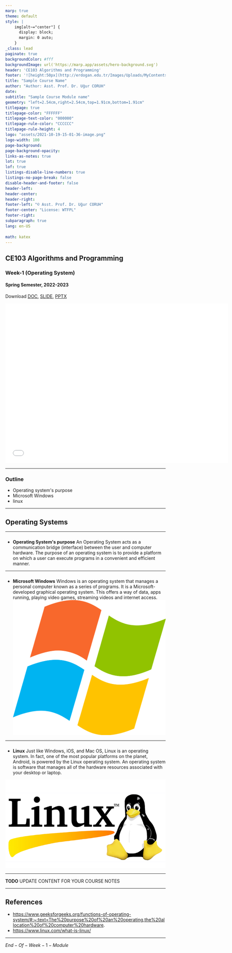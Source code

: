 ```yaml
---
marp: true
theme: default
style: |
    img[alt~="center"] {
      display: block;
      margin: 0 auto;
    }
_class: lead
paginate: true
backgroundColor: #fff
backgroundImage: url('https://marp.app/assets/hero-background.svg')
header: 'CE103 Algorithms and Programming'
footer: '![height:50px](http://erdogan.edu.tr/Images/Uploads/MyContents/L_379-20170718142719217230.jpg) RTEU CE204 Week-1'
title: "Sample Course Name"
author: "Author: Asst. Prof. Dr. Uğur CORUH"
date:
subtitle: "Sample Course Module name"
geometry: "left=2.54cm,right=2.54cm,top=1.91cm,bottom=1.91cm"
titlepage: true
titlepage-color: "FFFFFF"
titlepage-text-color: "000000"
titlepage-rule-color: "CCCCCC"
titlepage-rule-height: 4
logo: "assets/2021-10-19-15-01-36-image.png"
logo-width: 100 
page-background:
page-background-opacity:
links-as-notes: true
lot: true
lof: true
listings-disable-line-numbers: true
listings-no-page-break: false
disable-header-and-footer: false
header-left:
header-center:
header-right:
footer-left: "© Asst. Prof. Dr. Uğur CORUH"
footer-center: "License: WTFPL"
footer-right:
subparagraph: true
lang: en-US 

math: katex
---
```


<!-- _backgroundColor: aquq -->

<!-- _color: purple -->

<!-- paginate: false -->

## CE103 Algorithms and Programming 

### Week-1 (Operating System)

#### Spring Semester, 2022-2023

Download [DOC](week-1.en.md_doc.pdf), [SLIDE](week-1.en.md_slide.pdf), [PPTX](week-1.en.md_slide.pptx)

<iframe width=700, height=500 frameBorder=0 src="../week-1.en.md_slide.html"></iframe>

---

<!-- paginate: true -->

### Outline

- Operating system's purpose
- Microsoft Windows
- linux



---

## Operating Systems

---

### 

- **Operating System's purpose**
An Operating System acts as a communication bridge (interface) between the user and computer hardware. The purpose of an operating system is to provide a platform on which a user can execute programs in a convenient and efficient manner. 



---

### 

- **Microsoft Windows**
Windows is an operating system that manages a personal computer known as a series of programs. It is a Microsoft-developed graphical operating system. This offers a way of data, apps running, playing video games, streaming videos and internet access. 
![center h:400px](assets/windows.png)

---

### 

- **Linux**
Just like Windows, iOS, and Mac OS, Linux is an operating system. In fact, one of the most popular platforms on the planet, Android, is powered by the Linux operating system. An operating system is software that manages all of the hardware resources associated with your desktop or laptop. 

![bg right:50% h:400px](assets/linux.png)

---



**TODO** UPDATE CONTENT FOR YOUR COURSE NOTES

--- 

## References

- https://www.geeksforgeeks.org/functions-of-operating-system/#:~:text=The%20purpose%20of%20an%20operating,the%20allocation%20of%20computer%20hardware.
- https://www.linux.com/what-is-linux/



---

$End-Of-Week-1-Module$

